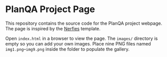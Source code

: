 # PlanQA Project Page

This repository contains the source code for the PlanQA project webpage.
The page is inspired by the [Nerfies](https://nerfies.github.io/) template.

Open `index.html` in a browser to view the page. The `images/` directory is
empty so you can add your own images. Place nine PNG files named
`img1.png`&ndash;`img9.png` inside the folder to populate the gallery.
